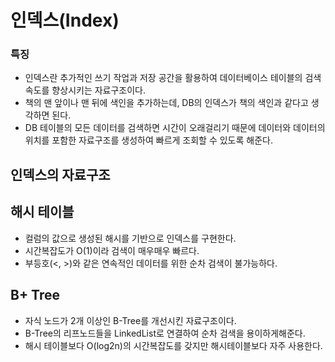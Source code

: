 # 인덱스(Index)

### 특징
- 인덱스란 추가적인 쓰기 작업과 저장 공간을 활용하여 데이터베이스 테이블의 검색 속도를 향상시키는 자료구조이다.
- 책의 맨 앞이나 맨 뒤에 색인을 추가하는데, DB의 인덱스가 책의 색인과 같다고 생각하면 된다.
- DB 테이블의 모든 데이터를 검색하면 시간이 오래걸리기 때문에 데이터와 데이터의 위치를 포함한 자료구조를 생성하여 빠르게 조회할 수 있도록 해준다.


## 인덱스의 자료구조

## 해시 테이블
- 컬럼의 값으로 생성된 해시를 기반으로 인덱스를 구현한다.
- 시간복잡도가 O(1)이라 검색이 매우매우 빠르다.
- 부등호(<, >)와 같은 연속적인 데이터를 위한 순차 검색이 불가능하다.

## B+ Tree
- 자식 노드가 2개 이상인 B-Tree를 개선시킨 자료구조이다.
- B-Tree의 리프노드들을 LinkedList로 연결하여 순차 검색을 용이하게해준다.
- 해시 테이블보다 O(log2n)의 시간복잡도를 갖지만 해시테이블보다 자주 사용한다.